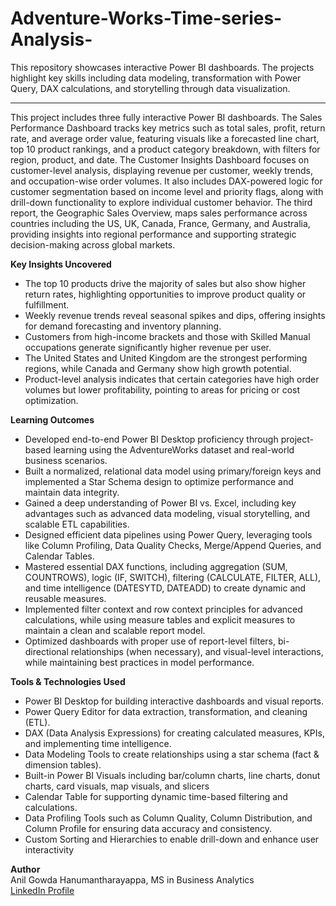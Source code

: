 # Adventure-Works-Time-series-Analysis-
This repository showcases interactive Power BI dashboards. The projects highlight key skills including data modeling, transformation with Power Query, DAX calculations, and storytelling through data visualization.
______________________________________________________________________________________________________________________________________________________________________________

This project includes three fully interactive Power BI dashboards. The Sales Performance Dashboard tracks key metrics such as total sales, profit, return rate, and average order value, featuring visuals like a forecasted line chart, top 10 product rankings, and a product category breakdown, with filters for region, product, and date. The Customer Insights Dashboard focuses on customer-level analysis, displaying revenue per customer, weekly trends, and occupation-wise order volumes. It also includes DAX-powered logic for customer segmentation based on income level and priority flags, along with drill-down functionality to explore individual customer behavior. The third report, the Geographic Sales Overview, maps sales performance across countries including the US, UK, Canada, France, Germany, and Australia, providing insights into regional performance and supporting strategic decision-making across global markets.

**Key Insights Uncovered** 
- The top 10 products drive the majority of sales but also show higher return rates, highlighting opportunities to improve product quality or fulfillment.
- Weekly revenue trends reveal seasonal spikes and dips, offering insights for demand forecasting and inventory planning.
- Customers from high-income brackets and those with Skilled Manual occupations generate significantly higher revenue per user.
- The United States and United Kingdom are the strongest performing regions, while Canada and Germany show high growth potential.
- Product-level analysis indicates that certain categories have high order volumes but lower profitability, pointing to areas for pricing or cost optimization.

**Learning Outcomes**
- Developed end-to-end Power BI Desktop proficiency through project-based learning using the AdventureWorks dataset and real-world business scenarios.
- Built a normalized, relational data model using primary/foreign keys and implemented a Star Schema design to optimize performance and maintain data integrity.
- Gained a deep understanding of Power BI vs. Excel, including key advantages such as advanced data modeling, visual storytelling, and scalable ETL capabilities.
- Designed efficient data pipelines using Power Query, leveraging tools like Column Profiling, Data Quality Checks, Merge/Append Queries, and Calendar Tables.
- Mastered essential DAX functions, including aggregation (SUM, COUNTROWS), logic (IF, SWITCH), filtering (CALCULATE, FILTER, ALL), and time intelligence (DATESYTD, DATEADD)   to create dynamic and reusable measures.
- Implemented filter context and row context principles for advanced calculations, while using measure tables and explicit measures to maintain a clean and scalable report     model.
- Optimized dashboards with proper use of report-level filters, bi-directional relationships (when necessary), and visual-level interactions, while maintaining best practices in model performance.


**Tools & Technologies Used**
- Power BI Desktop for building interactive dashboards and visual reports.
- Power Query Editor for data extraction, transformation, and cleaning (ETL).
- DAX (Data Analysis Expressions) for creating calculated measures, KPIs, and implementing time intelligence.
- Data Modeling Tools to create relationships using a star schema (fact & dimension tables).
- Built-in Power BI Visuals including bar/column charts, line charts, donut charts, card visuals, map visuals, and slicers
- Calendar Table for supporting dynamic time-based filtering and calculations.
- Data Profiling Tools such as Column Quality, Column Distribution, and Column Profile for ensuring data accuracy and consistency.
- Custom Sorting and Hierarchies to enable drill-down and enhance user interactivity

**Author**  
Anil Gowda Hanumantharayappa, MS in Business Analytics  
[LinkedIn Profile](https://www.linkedin.com/in/anilgowdah11/)




